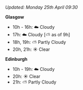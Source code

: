 *Updated: Monday 25th April 09:30*

**Glasgow**

* 10h - 16h: :cloud: Cloudy
* 17h: :cloud: Cloudy [:partly_sunny: as of 9h]
* 18h, 19h: :partly_sunny: Partly Cloudy
* 20h, 21h: :sunny: Clear

**Edinburgh**

* 10h - 19h: :cloud: Cloudy
* 20h: :sunny: Clear
* 21h: :partly_sunny: Partly Cloudy
